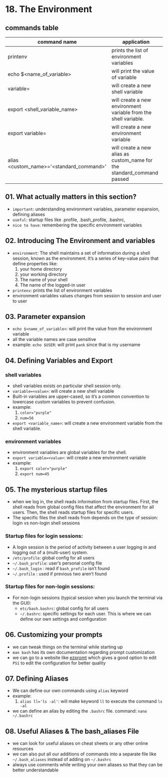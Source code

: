 # 18. The Environment

## commands table

| command name | application |
| --- | --- |
| printenv |  prints the list of environment variables  |
| echo $<name_of_variable>  | will print the value of variable   |
| variable=<value> | will create a new shell variable  |
| export <shell_variable_name> | will create a new environment variable from the shell variable.  |
| export variable=<value> | will create a new environment variable |
| alias <custom_name>='<standard_command>' | will create a new alias as custom_name for the standard_command passed |

## 01. What actually matters in this section?

- `important`: understanding environment variables, parameter expansion, defining aliases
- `useful`: startup files like .profile, .bash_profile, .bashrc,
- `nice to have`: remembering the specific environment variables

## 02. Introducing The Environment and variables

- `environment`: The shell maintains a set of information during a shell session, known as the environment. It’s a series of key-value pairs that define properties like:
    1. your home directory 
    2. your working directory 
    3. The name of your shell 
    4. The name of the logged-in user 
- `printenv`: prints the list of environment variables
- environment variables values changes from session to session and user to user

## 03. Parameter expansion

- `echo $<name_of_variable>`: will print the value from the environment variable
- all the variable names are case sensitive
- example: `echo $USER`: will print `pank` since that is my username

## 04. Defining Variables and Export

### shell variables

- shell variables exists on particular shell session only.
- `variable=<value>`: will create a new shell variable
- Built-in variables are upper-cased, so it’s a common convention to lowercase custom variables to prevent confusion.
- example:
    1. `color="purple"`
    2. `num=56`
- `export <variable_name>`: will create a new environment variable from the shell variable.

### environment variables

- environment variables are global variables for the shell.
- `export variable=<value>`: will create a new environment variable
- example:
    1. `export color="purple"`
    2. `export num=45`

## 05. The mysterious startup files

- when we log in, the shell reads information from startup files. First, the shell reads from global config files that affect the environment for all users. Then, the shell reads startup files for specific users.
- The specific files the shell reads from depends on the type of session: login vs non-login shell sessions

### Startup files for login sessions:

- A login session is the period of activity between a user logging in and logging out of a (multi-user) system.
- `/etc/profile`: global config for all users
- `~/.bash_profile`: user’s personal config file
- `~/.bash_login` : read if `bash_profile` isn’t found
- `~/.profile` : used if previous two aren’t found

### Startup files for non-login sessions:

- For non-login sessions (typical session when you launch the terminal via the GUI):
    - `etc/bash.bashrc`: global config for all users
    - `~/.bashrc`: specific settings for each user. This is where we can define our own settings and configuration

## 06. Customizing your prompts

- we can tweak things on the terminal while starting up
- `man bash` has its own documentation regarding prompt customization
- we can go to a website like [ezpromt](https://ezprompt.net) which gives a good option to edit `PS1` to edit the configuration for better quality

## 07. Defining Aliases

- We can define our own commands using `alias` keyword
- example:
    1. `alias ll='ls -al'`: will make keyword `ll` to execute the command `ls -al`
- we can define an alias by editing the `.bashrc` file. command: `nano ~/.bashrc`

## 08. Useful Aliases & The bash_aliases File

- we can look for useful aliases on cheat sheets or any other online resources
- we can also put all our additions of commands into a separate file like `~/.bash_aliases` instead of adding on  `~/.bashrc`
- always use comments while writing your own aliases so that they can be better understandable